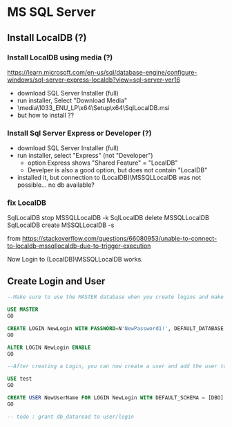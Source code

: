 # MS SQL Server

## Install LocalDB (?)

### Install LocalDB using media (?)

<https://learn.microsoft.com/en-us/sql/database-engine/configure-windows/sql-server-express-localdb?view=sql-server-ver16>

- download SQL Server Installer (full)
- run installer, Select "Download Media"
- \media\1033_ENU_LP\x64\Setup\x64\SqlLocalDB.msi
- but how to install ??
 
### Install Sql Server Express or Developer (?)

- download SQL Server Installer (full)
- run installer, select "Express" (not "Developer")
  - option Express shows "Shared Feature" = "LocalDB"
  - Develper is also a good option, but does not contain "LocalDB"
- installed it, but connection to (LocalDB)\MSSQLLocalDB was not possible... no db available?

### fix LocalDB

SqlLocalDB stop MSSQLLocalDB -k
SqlLocalDB delete MSSQLLocalDB
SqlLocalDB create MSSQLLocalDB -s

from <https://stackoverflow.com/questions/66080953/unable-to-connect-to-localdb-mssqllocaldb-due-to-trigger-execution>

Now Login to (LocalDB)\MSSQLLocalDB works.

## Create Login and User

```sql
--Make sure to use the MASTER database when you create logins and make sure the login is ENABLED.

USE MASTER
GO

CREATE LOGIN NewLogin WITH PASSWORD=N'NewPassword1!', DEFAULT_DATABASE = MASTER, DEFAULT_LANGUAGE = US_ENGLISH
GO

ALTER LOGIN NewLogin ENABLE
GO

--After creating a Login, you can now create a user and add the user to the new Login:

USE test
GO

CREATE USER NewUserName FOR LOGIN NewLogin WITH DEFAULT_SCHEMA = [DBO]
GO

-- todo : grant db_dataread to user/login
```
